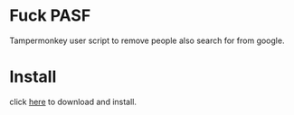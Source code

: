 # Fuck PASF

Tampermonkey user script to remove people also search for from google.

# Install

click [here](https://github.com/shosatojp/fuck-pasf/raw/master/main.user.js) to download and install.

